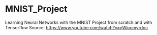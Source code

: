 # MNIST_Project
Learning Neural Networks with the MNIST Project from scratch and with Tensorflow
Source: https://www.youtube.com/watch?v=vWiocmyrdoc
